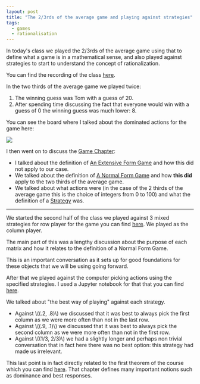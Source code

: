 ```yaml
---
layout: post
title: "The 2/3rds of the average game and playing against strategies"
tags:
  - games
  - rationalisation
---
```


In today's class we played the 2/3rds of the average game using that to define
what a game is in a mathematical sense, and also played against strategies to
start to understand the concept of rationalization.

You can find the recording of the class [here](https://cardiff.cloud.panopto.eu/Panopto/Pages/Viewer.aspx?id=f31d9532-ca76-4cb2-8ceb-b366010846ee).

In the two thirds of the average game we played twice:

1. The winning guess was Tom with a guess of 20.
2. After spending time discussing the fact that everyone would win with a guess
   of 0 the winning guess was much lower: 8.

You can see the board where I talked about the dominated actions for the game
here:

![]({{site.baseurl}}/assets/2025-2026/boards/2029-10-03/main.jpg)

I then went on to discuss the [Game Chapter](https://vknight.org/gtb/main-1/):

- I talked about the definition of [An Extensive Form Game](https://vknight.org/gtb/main-1/#definition-extensive-form-game) and how this did not apply to our case.
- We talked about the definition of [A Normal Form Game](https://vknight.org/gtb/main-1/#sec-normal-form-games) and how **this did** apply to the two thirds of the average game.
- We talked about what actions were (in the case of the 2 thirds of the average game this is the choice of integers from 0 to 100) and what the definition of a [Strategy](https://vknight.org/gtb/main-1/#sec-normal-form-games) was.

---

We started the second half of the class we played against 3 mixed strategies for
row player for the game you can find [here]({{site.baseurl}}/assets/activities/best_responses/main.pdf).
We played as the column player.

The main part of this was a lengthy discussion about the purpose of each matrix
and how it relates to the definition of a Normal Form Game.

This is an important conversation as it sets up for good foundations for these
objects that we will be using going forward.

After that we played against the computer picking actions using the specified
strategies. I used a Jupyter notebook for that that you can find
[here]({{site.baseurl}}/assets/nbs/rationalisation.ipynb).

We talked about "the best way of playing" against each strategy.

- Against \\((.2, .8)\\) we discussed that it was best to always pick the first
  column as we were more often than not in the last row.
- Against \\((.9, .1)\\) we discussed that it was best to always pick the second
  column as we were more often than not in the first row.
- Against \\((1/3, 2/3)\\) we had a slightly longer and perhaps non trivial
  conversation that in fact here there was no best option: this strategy had made
  us irrelevant.

This last point is in fact directly related to the first theorem of the course
which you can find [here](https://vknight.org/gtb/main-2/#thrm-best-response-condition). That chapter defines many important
notions such as dominance and best responses.
